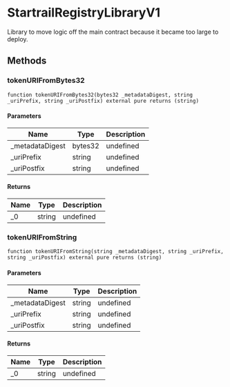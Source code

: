 # StartrailRegistryLibraryV1





Library to move logic off the main contract because it became too large to deploy.



## Methods

### tokenURIFromBytes32

```solidity
function tokenURIFromBytes32(bytes32 _metadataDigest, string _uriPrefix, string _uriPostfix) external pure returns (string)
```





#### Parameters

| Name | Type | Description |
|---|---|---|
| _metadataDigest | bytes32 | undefined |
| _uriPrefix | string | undefined |
| _uriPostfix | string | undefined |

#### Returns

| Name | Type | Description |
|---|---|---|
| _0 | string | undefined |

### tokenURIFromString

```solidity
function tokenURIFromString(string _metadataDigest, string _uriPrefix, string _uriPostfix) external pure returns (string)
```





#### Parameters

| Name | Type | Description |
|---|---|---|
| _metadataDigest | string | undefined |
| _uriPrefix | string | undefined |
| _uriPostfix | string | undefined |

#### Returns

| Name | Type | Description |
|---|---|---|
| _0 | string | undefined |




